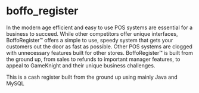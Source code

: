 # boffo_register

In the modern age efficient and easy to use POS systems are essential for a business to succeed.
While other competitors offer unique interfaces, BoffoRegister™ offers a simple to use, speedy system
that gets your customers out the door as fast as possible. Other POS systems are clogged with
unnecessary features built for other stores. BoffoRegister™ is built from the ground up, from sales
to refunds to important manager features, to appeal to GameKnight and their unique business challenges.

This is a cash register built from the ground up using mainly Java and MySQL
